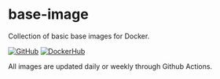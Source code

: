 # base-image
Collection of basic base images for Docker.

[![GitHub](https://img.shields.io/badge/GitHub-master-green)](https://github.com/moritz-topp/base-image)
[![DockerHub](https://img.shields.io/badge/DockerHub-latest-blue)](https://hub.docker.com/r/moritztopp/base-image)

All images are updated daily or weekly through Github Actions.
